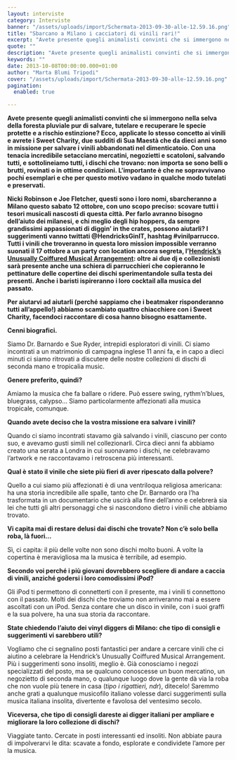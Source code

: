 ```yaml
---
layout: interviste
category: Interviste
banner: "/assets/uploads/import/Schermata-2013-09-30-alle-12.59.16.png"
title: "Sbarcano a Milano i cacciatori di vinili rari!"
excerpt: "Avete presente quegli animalisti convinti che si immergono nella selva della foresta pluviale pur di salvare, tutelare e recuperare le specie protette e a rischio estinzione? Ecco, applicate lo stesso concetto ai vinili e avrete i Sweet Charity, due sudditi di Sua Maestà che da dieci anni sono in missione per salvare i vinili abbandonati…"
quote: ""
description: "Avete presente quegli animalisti convinti che si immergono nella selva della foresta pluviale pur di salvare, tutelare e recuperare le specie protette e a rischio estinzione? Ecco, applicate lo stesso concetto ai vinili e avrete i Sweet Charity, due sudditi di Sua Maestà che da dieci anni sono in missione per salvare i vinili abbandonati…"
keywords: ""
date: 2013-10-08T00:00:00.000+01:00
author: "Marta Blumi Tripodi"
cover: "/assets/uploads/import/Schermata-2013-09-30-alle-12.59.16.png"
pagination:
  enabled: true

---
```


[](https://hotmc.com/sbarcano-a-milano-i-cacciatori-di-vinili-rari/schermata-2013-09-30-alle-12-59-16/)

**Avete presente quegli animalisti convinti che si immergono nella selva della foresta pluviale pur di salvare, tutelare e recuperare le specie protette e a rischio estinzione? Ecco, applicate lo stesso concetto ai vinili e avrete i Sweet Charity, due sudditi di Sua Maestà che da dieci anni sono in missione per salvare i vinili abbandonati nel dimenticatoio. Con una tenacia incredibile setacciano mercatini, negozietti e scatoloni, salvando tutti, e sottolineiamo tutti, i dischi che trovano: non importa se sono belli o brutti, rovinati o in ottime condizioni. L’importante è che ne sopravvivano pochi esemplari e che per questo motivo vadano in qualche modo tutelati e preservati.** 

**Nicki Robinson e Joe Fletcher, questi sono i loro nomi, sbarcheranno a Milano questo sabato 12 ottobre, con uno scopo preciso: scovare tutti i tesori musicali nascosti di questa città. Per farlo avranno bisogno dell’aiuto dei milanesi, e chi meglio degli hip hoppers, da sempre grandissimi appassionati di diggin’ in the crates, possono aiutarli? I suggerimenti vanno twittati @HendricksGinIT, hashtag #vinilparrucco. Tutti i vinili che troveranno in questa loro mission impossible verranno suonati il 17 ottobre a un party con location ancora segreta, l’[Hendrick’s Unusually Coiffured Musical Arrangement](http://www.hendricksgin.com/sweetcharity/ "http://www.hendricksgin.com/sweetcharity/"): oltre ai due dj e collezionisti sarà presente anche una schiera di parrucchieri che copieranno le pettinature delle copertine dei dischi sperimentandole sulla testa dei presenti. Anche i baristi ispireranno i loro cocktail alla musica del passato.**

**Per aiutarvi ad aiutarli (perché sappiamo che i beatmaker risponderanno tutti all’appello!) abbiamo scambiato quattro chiacchiere con i Sweet Charity, facendoci raccontare di cosa hanno bisogno esattamente.**

  
**Cenni biografici.**

Siamo Dr. Barnardo e Sue Ryder, intrepidi esploratori di vinili. Ci siamo incontrati a un matrimonio di campagna inglese 11 anni fa, e in capo a dieci minuti ci siamo ritrovati a discutere delle nostre collezioni di dischi di seconda mano e tropicalia music.

**Genere preferito, quindi?**

Amiamo la musica che fa ballare o ridere. Può essere swing, rythm’n’blues, bluegrass, calypso… Siamo particolarmente affezionati alla musica tropicale, comunque.

**Quando avete deciso che la vostra missione era salvare i vinili?**

Quando ci siamo incontrati stavamo già salvando i vinili, ciascuno per conto suo, e avevamo gusti simili nel collezionarli. Circa dieci anni fa abbiamo creato una serata a Londra in cui suonavamo i dischi, ne celebravamo l’artwork e ne raccontavamo i retroscena più interessanti.

**Qual è stato il vinile che siete più fieri di aver ripescato dalla polvere?**

Quello a cui siamo più affezionati è di una ventriloqua religiosa americana: ha una storia incredibile alle spalle, tanto che Dr. Barnardo ora l’ha trasformata in un documentario che uscirà alla fine dell’anno e celebrerà sia lei che tutti gli altri personaggi che si nascondono dietro i vinili che abbiamo trovato.

**Vi capita mai di restare delusi dai dischi che trovate? Non c’è solo bella roba, là fuori…**

Sì, ci capita: il più delle volte non sono dischi molto buoni. A volte la copertina è meravigliosa ma la musica è terribile, ad esempio.

**Secondo voi perché i più giovani dovrebbero scegliere di andare a caccia di vinili, anziché godersi i loro comodissimi iPod?**

Gli iPod ti permettono di connetterti con il presente, ma i vinili ti connettono con il passato. Molti dei dischi che troviamo non arriveranno mai a essere ascoltati con un iPod. Senza contare che un disco in vinile, con i suoi graffi e la sua polvere, ha una sua storia da raccontare.

**State chiedendo l’aiuto dei vinyl diggers di Milano: che tipo di consigli e suggerimenti vi sarebbero utili?**

Vogliamo che ci segnalino posti fantastici per andare a cercare vinili che ci aiutino a celebrare la Hendrick’s Unusually Coiffured Musical Arrangement. Più i suggerimenti sono insoliti, meglio è. Già conosciamo i negozi specializzati del posto, ma se qualcuno conoscesse un buon mercatino, un negozietto di seconda mano, o qualunque luogo dove la gente dà via la roba che non vuole più tenere in casa (_tipo i rigattieri, ndr_), ditecelo! Saremmo anche grati a qualunque musicofilo italiano volesse darci suggerimenti sulla musica italiana insolita, divertente e favolosa del ventesimo secolo.

**Viceversa, che tipo di consigli dareste ai digger italiani per ampliare e migliorare la loro collezione di dischi?**

Viaggiate tanto. Cercate in posti interessanti ed insoliti. Non abbiate paura di impolverarvi le dita: scavate a fondo, esplorate e condividete l’amore per la musica.